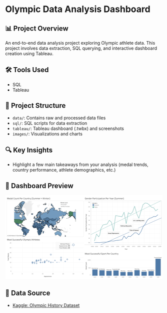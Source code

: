 # Olympic Data Analysis Dashboard

## 📊 Project Overview
An end-to-end data analysis project exploring Olympic athlete data. This project involves data extraction, SQL querying, and interactive dashboard creation using Tableau.

## 🛠️ Tools Used
- SQL
- Tableau

## 📂 Project Structure
- `data/`: Contains raw and processed data files
- `sql/`: SQL scripts for data extraction
- `tableau/`: Tableau dashboard (.twbx) and screenshots
- `images/`: Visualizations and charts

## 🔍 Key Insights
- Highlight a few main takeaways from your analysis (medal trends, country performance, athlete demographics, etc.)

## 📌 Dashboard Preview
![Olympic Dashboard Preview](https://github.com/Blake-Allan-Smith/Olympics-Data/blob/main/Olympics%20Data%20Dashboard.png?raw=true)

## 📁 Data Source
- [Kaggle: Olympic History Dataset](https://www.kaggle.com/datasets/heesoo37/120-years-of-olympic-history-athletes-and-results)
